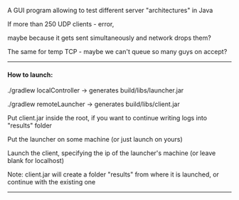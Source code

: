 A GUI program allowing to test different server "architectures" in Java

If more than 250 UDP clients - error,

maybe because it gets sent simultaneously and network drops them?

The same for temp TCP - maybe we can't queue so many guys on accept?

---
#### How to launch:
./gradlew localController -> generates build/libs/launcher.jar

./gradlew remoteLauncher  -> generates build/libs/client.jar

Put client.jar inside the root, if you want to continue writing logs into "results" folder

Put the launcher on some machine (or just launch on yours)

Launch the client, specifying the ip of the launcher's machine (or leave blank for localhost)

Note: client.jar will create a folder "results" from where it is launched, or continue with the existing one


---

